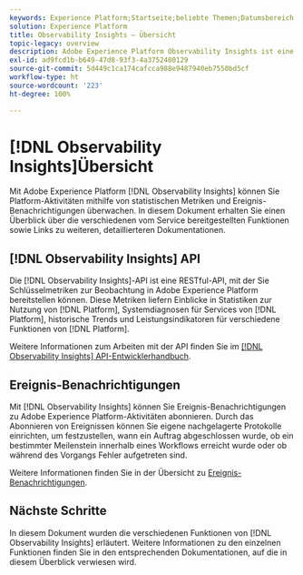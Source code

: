 ```yaml
---
keywords: Experience Platform;Startseite;beliebte Themen;Datumsbereich
solution: Experience Platform
title: Observability Insights – Übersicht
topic-legacy: overview
description: Adobe Experience Platform Observability Insights ist eine RESTful-API, mit der Sie Schlüsselmetriken zu Platform-Aktivitäten bereitstellen können. Diese Metriken liefern Einblicke in Statistiken zur Platform-Nutzung, Systemdiagnosen für Platform-Dienste, historische Trends und Leistungsindikatoren für verschiedene Platform-Funktionen.
exl-id: ad9fcd1b-b649-47d8-93f3-4a3752480129
source-git-commit: 5d449c1ca174cafcca988e9487940eb7550bd5cf
workflow-type: ht
source-wordcount: '223'
ht-degree: 100%

---
```


# [!DNL Observability Insights]Übersicht

Mit Adobe Experience Platform [!DNL Observability Insights] können Sie Platform-Aktivitäten mithilfe von statistischen Metriken und Ereignis-Benachrichtigungen überwachen. In diesem Dokument erhalten Sie einen Überblick über die verschiedenen vom Service bereitgestellten Funktionen sowie Links zu weiteren, detaillierteren Dokumentationen.

## [!DNL Observability Insights] API

Die [!DNL Observability Insights]-API ist eine RESTful-API, mit der Sie Schlüsselmetriken zur Beobachtung in Adobe Experience Platform bereitstellen können. Diese Metriken liefern Einblicke in Statistiken zur Nutzung von [!DNL Platform], Systemdiagnosen für Services von [!DNL Platform], historische Trends und Leistungsindikatoren für verschiedene Funktionen von [!DNL Platform].

Weitere Informationen zum Arbeiten mit der API finden Sie im [[!DNL Observability Insights] API-Entwicklerhandbuch](./api/overview.md).

## Ereignis-Benachrichtigungen

Mit [!DNL Observability Insights] können Sie Ereignis-Benachrichtigungen zu Adobe Experience Platform-Aktivitäten abonnieren. Durch das Abonnieren von Ereignissen können Sie eigene nachgelagerte Protokolle einrichten, um festzustellen, wann ein Auftrag abgeschlossen wurde, ob ein bestimmter Meilenstein innerhalb eines Workflows erreicht wurde oder ob während des Vorgangs Fehler aufgetreten sind.

Weitere Informationen finden Sie in der Übersicht zu [Ereignis-Benachrichtigungen](./notifications/overview.md).

## Nächste Schritte

In diesem Dokument wurden die verschiedenen Funktionen von [!DNL Observability Insights] erläutert. Weitere Informationen zu den einzelnen Funktionen finden Sie in den entsprechenden Dokumentationen, auf die in diesem Überblick verwiesen wird.
